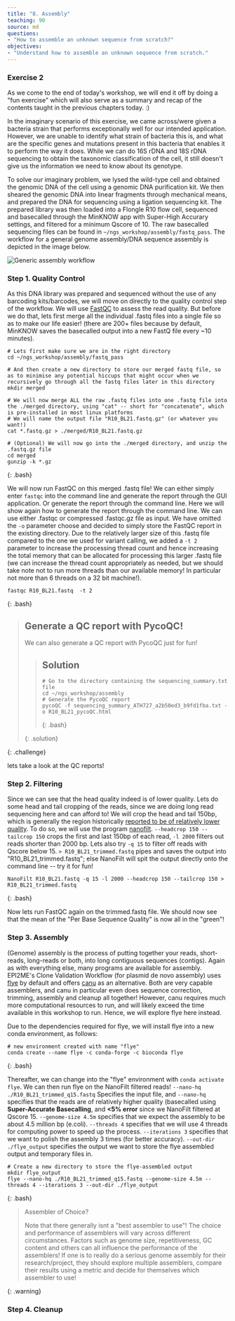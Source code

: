 ```yaml
---
title: "8. Assembly"
teaching: 90
source: md
questions:
- "How to assemble an unknown sequence from scratch?"
objectives:
- "Understand how to assemble an unknown sequence from scratch."
---
```


### Exercise 2

As we come to the end of today's workshop, we will end it off by doing a "fun exercise" which will also serve as a summary and recap of the contents taught in the previous chapters today. :)

In the imaginary scenario of this exercise, we came across/were given a bacteria strain that performs exceptionally well for our intended application. However, we are unable to identify what strain of bacteria this is, and what are the specific genes and mutations present in this bacteria that enables it to perform the way it does. While we can do 16S rDNA and 18S rDNA sequencing to obtain the taxonomic classification of the cell, it still doesn't give us the information we need to know about its genotype.

To solve our imaginary problem, we lysed the wild-type cell and obtained the genomic DNA of the cell using a genomic DNA purification kit. We then sheared the genomic DNA into linear fragments through mechanical means, and prepared the DNA for sequencing using a ligation sequencing kit. The prepared library was then loaded into a Flongle R10 flow cell, sequenced and basecalled through the MinKNOW app with Super-High Accurary settings, and filtered for a minimum Qscore of 10. The raw basecalled sequencing files can be found in `~/ngs_workshop/assembly/fastq_pass`. The workflow for a general genome assembly/DNA sequence assembly is depicted in the image below.

![Generic assembly workflow](../fig/Assembly_workflow.png)

### Step 1. Quality Control

As this DNA library was prepared and sequenced without the use of any barcoding kits/barcodes, we will move on directly to the quality control step of the workflow. We will use [FastQC] to assess the read quality. But before we do that, lets first merge all the individual .fastq files into a single file so as to make our life easier! (there are 200+ files because by default, MinKNOW saves the basecalled output into a new FastQ file every ~10 minutes).

~~~
# Lets first make sure we are in the right directory
cd ~/ngs_workshop/assembly/fastq_pass

# And then create a new directory to store our merged fastq file, so as to minimise any potential hiccups that might occur when we recursively go through all the fastq files later in this directory
mkdir merged

# We will now merge ALL the raw .fastq files into one .fastq file into the ./merged directory, using "cat" -- short for "concatenate", which is pre-installed in most linux platforms
# We will name the output file "R10_BL21.fastq.gz" (or whatever you want!)
cat *.fastq.gz > ./merged/R10_BL21.fastq.gz

# (Optional) We will now go into the ./merged directory, and unzip the .fastq.gz file
cd merged
gunzip -k *.gz
~~~
{: .bash}

We will now run FastQC on this merged .fastq file! We can either simply enter `fastqc` into the command line and generate the report through the GUI application. Or generate the report through the command line. Here we will show again how to generate the report through the command line. We can use either .fastqc or compressed .fastqc.gz file as input. We have omitted the `-o` parameter choose and decided to simply store the FastQC report in the existing directory. Due to the relatively larger size of this .fastq file compared to the one we used for variant calling, we added a `-t 2` parameter to increase the processing thread count and hence increasing the total memory that can be allocated for processing this larger .fastq file (we can increase the thread count appropriately as needed, but we should take note not to run more threads than our available memory! In particular not more than 6 threads on a 32 bit machine!). 

~~~
fastqc R10_BL21.fastq  -t 2
~~~
{: .bash}

> ## Generate a QC report with PycoQC!
>
> We can also generate a QC report with PycoQC just for fun! 
>
> > ## Solution
> >
> > ~~~
> > # Go to the directory containing the sequencing_summary.txt file
> > cd ~/ngs_workshop/assembly
> > # Generate the PycoQC report
> > pycoQC -f sequencing_summary_ATH727_a2b50ed3_b9fd1fba.txt -o R10_BL21_pycoQC.html
> > ~~~
> > {: .bash}
> >
> {: .solution}
> 
{: .challenge}

lets take a look at the QC reports!

### Step 2. Filtering

Since we can see that the head quality indeed is of lower quality. Lets do some head and tail cropping of the reads, since we are doing long read sequencing here and can afford to! We will crop the head and tail 150bp, which is generally the region historically [reported to be of relatively lower quality]. To do so, we will use the program [nanofilt]. `--headcrop 150 --tailcrop 150` crops the first and last 150bp of each read, `-l 2000` filters out reads shorter than 2000 bp. Lets also try `-q 15` to filter off reads with Qscore below 15. `> R10_BL21_trimmed.fastq` pipes and saves the output into "R10_BL21_trimmed.fastq"; else NanoFilt will spit the output directly onto the command line -- try it for fun!

~~~
NanoFilt R10_BL21.fastq -q 15 -l 2000 --headcrop 150 --tailcrop 150 > R10_BL21_trimmed.fastq
~~~
{: .bash}

Now lets run FastQC again on the trimmed.fastq file. We should now see that the mean of the "Per Base Sequence Quality" is now all in the "green"!

### Step 3. Assembly

(Genome) assembly is the process of putting together your reads, short-reads, long-reads or both, into long contiguous sequences (contigs). Again as with everything else, many programs are available for assembly. EPI2ME's Clone Validation Workflow (for plasmid de novo assembly) uses [flye] by default and offers [canu] as an alternative. Both are very capable assemblers, and canu in particular even does sequence correction, trimming, assembly and cleanup all together! However, canu requires much more computational resources to run, and will likely exceed the time available in this workshop to run. Hence, we will explore flye here instead.

Due to the dependencies required for flye, we will install flye into a new conda environment, as follows:

~~~
# new environment created with name "flye"
conda create --name flye -c conda-forge -c bioconda flye 
~~~
{: .bash}

Thereafter, we can change into the "flye" environment with `conda activate flye`. We can then run flye on the NanoFilt filtered reads! `--nano-hq ./R10_BL21_trimmed_q15.fastq` Specifies the input file, and `--nano-hq` specifies that the reads are of relatively higher quality (basecalled using **Super-Accurate Basecalling**, and **<5% error** since we NanoFilt filtered at Qscore 15. `--genome-size 4.5m` specifies that we expect the assembly to be about 4.5 million bp (e.coli). `--threads 4` specifies that we will use 4 threads for computing power to speed up the process. `--iterations 3` specifies that we want to polish the assembly 3 times (for better accuracy). `--out-dir ./flye_output` specifies the output we want to store the flye assembled output and temporary files in.

~~~
# Create a new directory to store the flye-assembled output
mkdir flye_output
flye --nano-hq ./R10_BL21_trimmed_q15.fastq --genome-size 4.5m --threads 4 --iterations 3 --out-dir ./flye_output
~~~
{: .bash}

> Assembler of Choice?
>
> Note that there generally isnt a "best assembler to use"! The choice and performance of assemblers will vary across different circumstances. Factors such as genome size, repetitiveness, GC content and others can all influence the performance of the assemblers! If one is to really do a serious genome assembly for their research/project, they should explore multiple assemblers, compare their results using a metric and decide for themselves which assembler to use! 
>
{: .warning}

### Step 4. Cleanup

[FastQC]: https://www.bioinformatics.babraham.ac.uk/projects/fastqc/
[reported to be of relatively lower quality]: https://journals.plos.org/plosone/article?id=10.1371/journal.pone.0257521
[nanofilt]: https://github.com/wdecoster/nanofilt
[flye]: https://github.com/mikolmogorov/Flye
[canu]: https://github.com/marbl/canu
